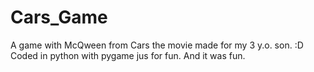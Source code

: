 # Cars_Game
A game with McQween from Cars the movie made for my 3 y.o. son. :D
Coded in python with pygame jus for fun.
And it was fun.
